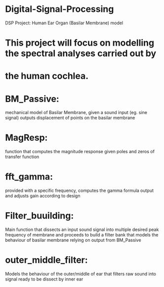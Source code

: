 # Digital-Signal-Processing
DSP Project: Human Ear Organ (Basilar Membrane) model

# This project will focus on modelling the spectral analyses carried out by
# the human cochlea.

# BM_Passive: 
mechanical model of Basilar Membrane, given a sound input (eg. sine signal) outputs displacement of points on the basilar membrane 

# MagResp: 
function that computes the magnitude response given poles and zeros of transfer function

# fft_gamma: 
provided with a specific frequency, computes the gamma formula output and adjusts gain according to design

# Filter_buuilding: 
Main function that dissects an input sound signal into multiple desired peak frequency of membrane and proceeds to build a filter bank that models the behaviour of basilar membrane relying on output from BM_Passive

# outer_middle_filter:
Models the behaviour of the outer/middle of ear that filters raw sound into signal ready to be dissect by inner ear 
